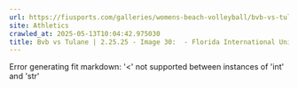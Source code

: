 ```yaml
---
url: https://fiusports.com/galleries/womens-beach-volleyball/bvb-vs-tulane-2-25-25/image-30/355/62583
site: Athletics
crawled_at: 2025-05-13T10:04:42.975030
title: Bvb vs Tulane | 2.25.25 - Image 30:  - Florida International University
---
```


Error generating fit markdown: '<' not supported between instances of 'int' and 'str'